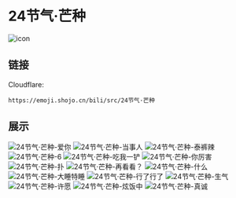 # 24节气·芒种
![icon](https://emoji.shojo.cn/bili/src/24节气·芒种/icon.png)
## 链接
Cloudflare:
```
https://emoji.shojo.cn/bili/src/24节气·芒种
```
## 展示
![24节气·芒种-爱你](https://emoji.shojo.cn/bili/src/24节气·芒种/24节气·芒种-爱你.png)
![24节气·芒种-当事人](https://emoji.shojo.cn/bili/src/24节气·芒种/24节气·芒种-当事人.png)
![24节气·芒种-泰裤辣](https://emoji.shojo.cn/bili/src/24节气·芒种/24节气·芒种-泰裤辣.png)
![24节气·芒种-6](https://emoji.shojo.cn/bili/src/24节气·芒种/24节气·芒种-6.png)
![24节气·芒种-吃我一铲](https://emoji.shojo.cn/bili/src/24节气·芒种/24节气·芒种-吃我一铲.png)
![24节气·芒种-你厉害](https://emoji.shojo.cn/bili/src/24节气·芒种/24节气·芒种-你厉害.png)
![24节气·芒种-扑](https://emoji.shojo.cn/bili/src/24节气·芒种/24节气·芒种-扑.png)
![24节气·芒种-再看看？](https://emoji.shojo.cn/bili/src/24节气·芒种/24节气·芒种-再看看？.png)
![24节气·芒种-什么](https://emoji.shojo.cn/bili/src/24节气·芒种/24节气·芒种-什么.png)
![24节气·芒种-大睡特睡](https://emoji.shojo.cn/bili/src/24节气·芒种/24节气·芒种-大睡特睡.png)
![24节气·芒种-行了行了](https://emoji.shojo.cn/bili/src/24节气·芒种/24节气·芒种-行了行了.png)
![24节气·芒种-生气](https://emoji.shojo.cn/bili/src/24节气·芒种/24节气·芒种-生气.png)
![24节气·芒种-许愿](https://emoji.shojo.cn/bili/src/24节气·芒种/24节气·芒种-许愿.png)
![24节气·芒种-炫饭中](https://emoji.shojo.cn/bili/src/24节气·芒种/24节气·芒种-炫饭中.png)
![24节气·芒种-真诚](https://emoji.shojo.cn/bili/src/24节气·芒种/24节气·芒种-真诚.png)
